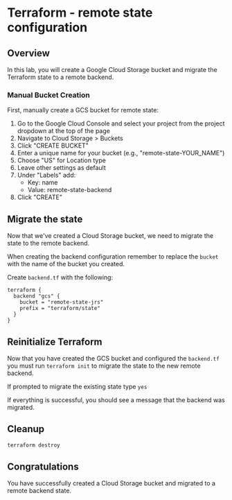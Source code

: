 # Terraform - remote state configuration

## Overview 
In this lab, you will create a Google Cloud Storage bucket and migrate the Terraform state to a remote backend. 

### Manual Bucket Creation

First, manually create a GCS bucket for remote state:

1. Go to the Google Cloud Console and select your project from the project dropdown at the top of the page
2. Navigate to Cloud Storage > Buckets
3. Click "CREATE BUCKET"
4. Enter a unique name for your bucket (e.g., "remote-state-YOUR_NAME")
5. Choose "US" for Location type
6. Leave other settings as default
7. Under "Labels" add:
   - Key: name
   - Value: remote-state-backend
8. Click "CREATE"

## Migrate the state
Now that we've created a Cloud Storage bucket, we need to migrate the state to the remote backend. 

When creating the backend configuration remember to replace the `bucket` with the name of the bucket you created. 

Create `backend.tf` with the following:
```hcl
terraform {
  backend "gcs" {
    bucket = "remote-state-jrs"
    prefix = "terraform/state"
  }
}
```

## Reinitialize Terraform 
Now that you have created the GCS bucket and configured the `backend.tf` you must run `terraform init` to migrate the state to the new remote backend. 

If prompted to migrate the existing state type `yes`

If everything is successful, you should see a message that the backend was migrated. 

## Cleanup

```bash
terraform destroy
```

## Congratulations

You have successfully created a Cloud Storage bucket and migrated to a remote backend state. 